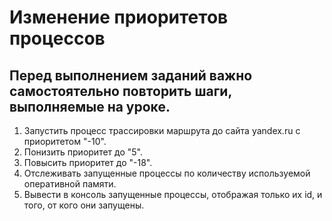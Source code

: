 # Изменение приоритетов процессов
## Перед выполнением заданий важно самостоятельно повторить шаги, выполняемые на уроке.

1. Запустить процесс трассировки маршрута до сайта yandex.ru с приоритетом "-10".
2. Понизить приоритет до "5".
3. Повысить приоритет до "-18".
4. Отслеживать запущенные процессы по количеству используемой оперативной памяти.
5. Вывести в консоль запущенные процессы, отображая только их id, и того, от кого они запущены.
